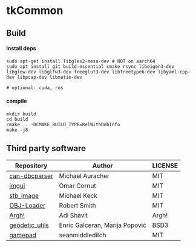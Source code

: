 # tkCommon
## Build
#### install deps
```
sudo apt-get install libgles2-mesa-dev # NOT on aarch64
sudo apt install git build-essential cmake rsync libeigen3-dev libglew-dev libglfw3-dev freeglut3-dev libfreetype6-dev libyaml-cpp-dev libpcap-dev libmatio-dev

# optional: cuda, ros
```
#### compile
```
mkdir build
cd build 
cmake .. -DCMAKE_BUILD_TYPE=RelWithDebInfo
make -j8
```

## Third party software
| Repository | Author | LICENSE |
|------------|--------|---------|
|[can-dbcparser](https://github.com/downtimes/can-dbcparser) |Michael Auracher | MIT|
|[imgui](https://github.com/ocornut/imgui)| Omar Cornut | MIT|
|[stb_image](https://github.com/nothings/stb)|Michael Keck| MIT|
|[OBJ-Loader](https://github.com/Bly7/OBJ-Loader)|Robert Smith| MIT|
|[Argh!](https://github.com/adishavit/argh)| Adi Shavit| Argh! |
|[geodetic_utils](https://github.com/ethz-asl/geodetic_utils)| Enric Galceran, Marija Popović |BSD3|
|[gamepad](https://github.com/elanthis/gamepad)| seanmiddleditch | MIT|

